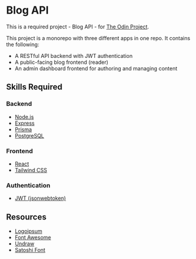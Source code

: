 # Blog API
This is a required project - Blog API - for [The Odin Project](https://www.theodinproject.com/).

This project is a monorepo with three different apps in one repo. It contains the following:

- A RESTful API backend with JWT authentication
- A public-facing blog frontend (reader)
- An admin dashboard frontend for authoring and managing content

## Skills Required
### Backend
- [Node.js](https://nodejs.org/en)
- [Express](https://expressjs.com/)
- [Prisma](https://www.prisma.io/)
- [PostgreSQL](https://www.postgresql.org/)

### Frontend
- [React](https://react.dev/)
- [Tailwind CSS](https://tailwindcss.com/)

### Authentication
- [JWT (jsonwebtoken)](https://github.com/auth0/node-jsonwebtoken)

## Resources
- [Logoipsum](https://logoipsum.com/)
- [Font Awesome](https://fontawesome.com/)
- [Undraw](https://undraw.co/)
- [Satoshi Font](https://www.fontshare.com/fonts/satoshi)

